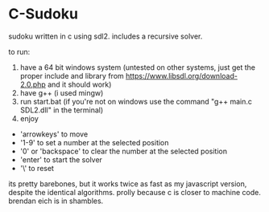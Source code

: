 # C-Sudoku
sudoku written in c using sdl2. includes a recursive solver.

to run:
  1) have a 64 bit windows system (untested on other systems, just get the proper include and library 
     from https://www.libsdl.org/download-2.0.php and it should work)
  2) have g++ (i used mingw)
  3) run start.bat (if you're not on windows use the command "g++ main.c SDL2.dll" in the terminal)
  4) enjoy

- 'arrowkeys' to move
- '1-9' to set a number at the selected position
- '0' or 'backspace' to clear the number at the selected position
- 'enter' to start the solver
- '\\' to reset

its pretty barebones, but it works twice as fast as my javascript version, despite the identical algorithms. 
prolly because c is closer to machine code. brendan eich is in shambles.
